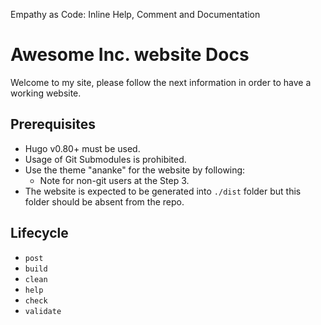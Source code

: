 Empathy as Code: Inline Help, Comment and Documentation

# Awesome Inc. website Docs

Welcome to my site, please follow the next information in order to have a working website.

## Prerequisites

* Hugo v0.80+ must be used.
* Usage of Git Submodules is prohibited.
* Use the theme "ananke" for the website by following:
  * Note for non-git users at the Step 3.
* The website is expected to be generated into `./dist` folder but this folder should be absent from the repo.

## Lifecycle

* `post`
* `build`
* `clean`
* `help`
* `check`
* `validate`
